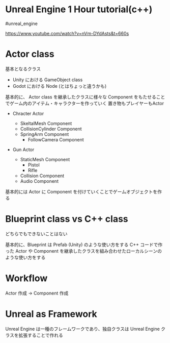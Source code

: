 # Unreal Engine 1 Hour tutorial(c++)

#unreal_engine

https://www.youtube.com/watch?v=nVm-DYdAsts&t=660s

# Actor class

基本となるクラス
- Unity における GameObject class
- Godot における Node (とはちょっと違うかも)


基本的に、 Actor class を継承したクラスに様々な Component をもたせることでゲーム内のアイテム・キャラクターを作っていく
置き物もプレイヤーもActor

- Chracter Actor
  - SkeltalMesh Component
  - CollisionCylinder Component
  - SpringArm Component
    - FollowCamera Component

- Gun Actor
  - StaticMesh Component
    - Pistol
    - Rifle
  - Collision Component
  - Audio Component

基本的には Actor に Component を付けていくことでゲームオブジェクトを作る

# Blueprint class vs C++ class

どちらでもできないことはない

基本的に、Blueprint は Prefab (Unity) のような使い方をする
C++ コードで作った Actor や Component を継承したクラスを組み合わせたローカルシーンのような使い方をする

# Workflow

Actor 作成 -> Component 作成

# Unreal as Framework

Unreal Engine は一種のフレームワークであり、独自クラスは Unreal Engine クラスを拡張することで作れる



